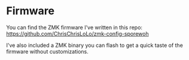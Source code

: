 # Firmware
You can find the ZMK firmware I've written in this repo: https://github.com/ChrisChrisLoLo/zmk-config-sporewoh

I've also included a ZMK binary you can flash to get a quick taste of the firmware without customizations.
